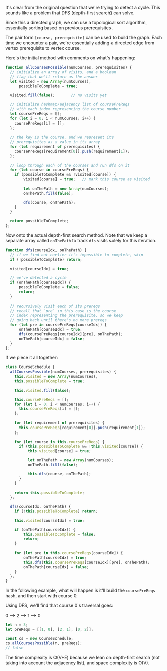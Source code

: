 It's clear from the original question that we're trying to detect a cycle. This sounds like a problem that DFS (depth-first search) can solve.

Since this a directed graph, we can use a topological sort algorithm, essentially sorting based on previous prerequisites.

The pair form `[course, prerequisite]` can be used to build the graph. Each time we encounter a pair, we're essentially adding a directed edge from vertex prerequisite to vertex course.

Here's the initial method with comments on what's happening:

```js
function allCoursesPossible(numCourses, prerequisites) {
  // initialize an array of visits, and a boolean
  // flag that we'll return as the answer
  let visited = new Array(numCourses),
      possibleToComplete = true;
  
  visited.fill(false);       // no visits yet

  // initialize hashmap/adjacency list of coursePreReqs
  // with each index representing the course number
  let coursePreReqs = [];
  for (let i = 0; i < numCourses; i++) {
    coursePreReqs[i] = [];
  };
  
  // the key is the course, and we represent its
  // prerequisites as a value in its array
  for (let requirement of prerequisites) {
    coursePreReqs[requirement[0]].push(requirement[1]);
  };
  
  // loop through each of the courses and run dfs on it
  for (let course in coursePreReqs) {
    if (possibleToComplete && !visited[course]) {
        visited[course] = true;   // mark this course as visited

        let onThePath = new Array(numCourses);
        onThePath.fill(false);

        dfs(course, onThePath);
    }
  }
  
  return possibleToComplete;
};
```  
Now onto the actual depth-first search method. Note that we keep a separate array called `onThePath` to track `dfs` visits solely for this iteration.

```js
function dfs(courseIdx, onThePath) {
  // if we find out earlier it's impossible to complete, skip
  if (!possibleToComplete) return;
  
  visited[courseIdx] = true;

  // we've detected a cycle
  if (onThePath[courseIdx]) {
      possibleToComplete = false;
      return;
  }
  
  // recursively visit each of its prereqs
  // recall that `pre` in this case is the course
  // index representing the prerequisite, so we keep
  // going back until there's no more prereqs
  for (let pre in coursePreReqs[courseIdx]) {
      onThePath[courseIdx] = true;
      dfs(coursePreReqs[courseIdx][pre], onThePath);
      onThePath[courseIdx] = false;
  }
};
```

If we piece it all together:

```js
class CourseSchedule {
  allCoursesPossible(numCourses, prerequisites) {
    this.visited = new Array(numCourses),
    this.possibleToComplete = true;
    
    this.visited.fill(false);

    this.coursePreReqs = [];
    for (let i = 0; i < numCourses; i++) {
      this.coursePreReqs[i] = [];
    };
    
    for (let requirement of prerequisites) {
      this.coursePreReqs[requirement[0]].push(requirement[1]);
    };
    
    for (let course in this.coursePreReqs) {
      if (this.possibleToComplete && !this.visited[course]) {
          this.visited[course] = true;

          let onThePath = new Array(numCourses);
          onThePath.fill(false);

          this.dfs(course, onThePath);
      }
    }
    
    return this.possibleToComplete;
  };

  dfs(courseIdx, onThePath) {
    if (!this.possibleToComplete) return;
    
    this.visited[courseIdx] = true;

    if (onThePath[courseIdx]) {
        this.possibleToComplete = false;
        return;
    }

    for (let pre in this.coursePreReqs[courseIdx]) {
        onThePath[courseIdx] = true;
        this.dfs(this.coursePreReqs[courseIdx][pre], onThePath);
        onThePath[courseIdx] = false;
    }
  };
}
```

In the following example, what will happen is it'll build the `coursePreReqs` hash, and then start with course 0.

Using DFS, we'll find that course 0's traversal goes:

0 --> 2 --> 1 --> 0

```js
let n = 3;
let preReqs = [[1, 0], [2, 1], [0, 2]];

const cs = new CourseSchedule;
cs.allCoursesPossible(n, preReqs);
// false
```

The time complexity is O(V+E) because we lean on depth-first search (not taking into account the adjacency list), and space complexity is O(V).